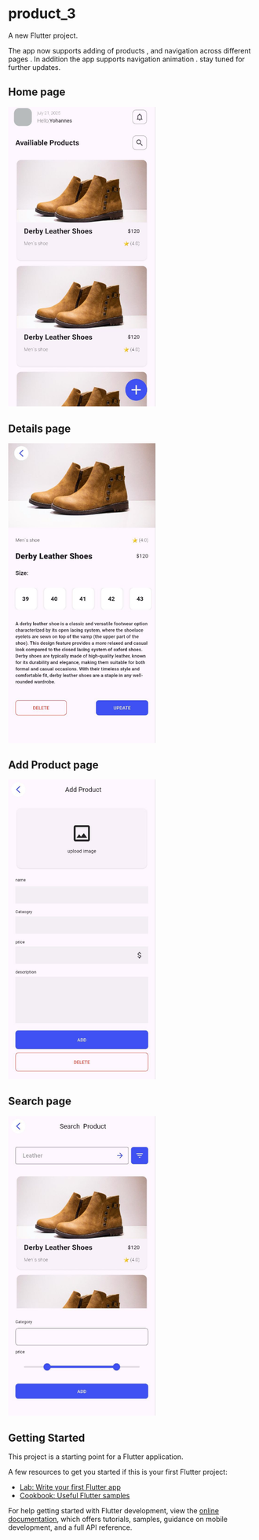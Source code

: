 # product_3

A new Flutter project.

The app now supports adding of products , and navigation across different pages .
In addition the app supports navigation animation . stay tuned for further updates.
## Home page

<img src="assets/home.jpg" alt="App Screenshot" width="300"/>

## Details page

<img src="assets/details.jpg" alt="App Screenshot" width="300"/>

## Add Product page

<img src="assets/addproduct.jpg" alt="App Screenshot" width="300"/>

## Search page

<img src="assets/Search.jpg" alt="App Screenshot" width="300" />



## Getting Started

This project is a starting point for a Flutter application.

A few resources to get you started if this is your first Flutter project:

- [Lab: Write your first Flutter app](https://docs.flutter.dev/get-started/codelab)
- [Cookbook: Useful Flutter samples](https://docs.flutter.dev/cookbook)

For help getting started with Flutter development, view the
[online documentation](https://docs.flutter.dev/), which offers tutorials,
samples, guidance on mobile development, and a full API reference.
